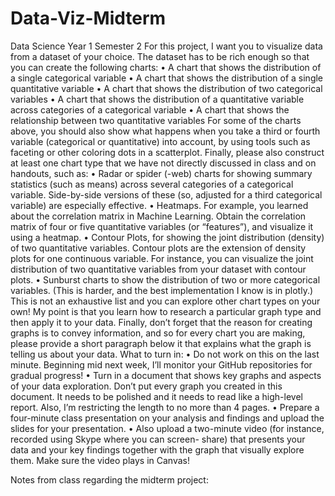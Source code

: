 # Data-Viz-Midterm
Data Science Year 1 Semester 2
For this project, I want you to visualize data from a dataset of your choice. The dataset has to be rich
enough so that you can create the following charts:
• A chart that shows the distribution of a single categorical variable
• A chart that shows the distribution of a single quantitative variable
• A chart that shows the distribution of two categorical variables
• A chart that shows the distribution of a quantitative variable across categories of a
categorical variable
• A chart that shows the relationship between two quantitative variables
For some of the charts above, you should also show what happens when you take a third or fourth
variable (categorical or quantitative) into account, by using tools such as faceting or other coloring
dots in a scatterplot.
Finally, please also construct at least one chart type that we have not directly discussed in class and
on handouts, such as:
• Radar or spider (-web) charts for showing summary statistics (such as means) across several
categories of a categorical variable. Side-by-side versions of these (so, adjusted for a third
categorical variable) are especially effective.
• Heatmaps. For example, you learned about the correlation matrix in Machine Learning.
Obtain the correlation matrix of four or five quantitative variables (or “features”), and
visualize it using a heatmap.
• Contour Plots, for showing the joint distribution (density) of two quantitative variables.
Contour plots are the extension of density plots for one continuous variable. For instance,
you can visualize the joint distribution of two quantitative variables from your dataset with
contour plots.
• Sunburst charts to show the distribution of two or more categorical variables. (This is
harder, and the best implementation I know is in plotly.)
This is not an exhaustive list and you can explore other chart types on your own! My point is that
you learn how to research a particular graph type and then apply it to your data.
Finally, don’t forget that the reason for creating graphs is to convey information, and so for every
chart you are making, please provide a short paragraph below it that explains what the graph is
telling us about your data.
What to turn in:
• Do not work on this on the last minute. Beginning mid next week, I’ll monitor your GitHub
repositories for gradual progress!
• Turn in a document that shows key graphs and aspects of your data exploration. Don’t put
every graph you created in this document. It needs to be polished and it needs to read like a
high-level report. Also, I’m restricting the length to no more than 4 pages.
• Prepare a four-minute class presentation on your analysis and findings and upload the slides
for your presentation.
• Also upload a two-minute video (for instance, recorded using Skype where you can screen-
share) that presents your data and your key findings together with the graph that visually
explore them. Make sure the video plays in Canvas!





Notes from class regarding the midterm project:













